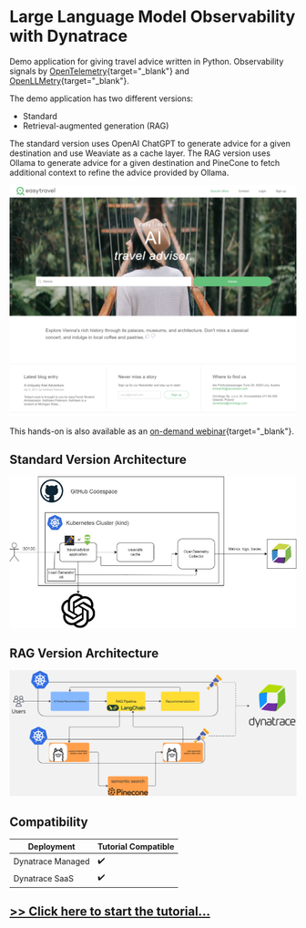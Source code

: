 # Large Language Model Observability with Dynatrace

Demo application for giving travel advice written in Python. Observability signals by [OpenTelemetry](https://opentelemetry.io){target="_blank"} and [OpenLLMetry](https://www.traceloop.com/docs/openllmetry/introduction){target="_blank"}.

The demo application has two different versions:

- Standard
- Retrieval-augmented generation (RAG)

The standard version uses OpenAI ChatGPT to generate advice for a given destination and use Weaviate as a cache layer.
The RAG version uses Ollama to generate advice for a given destination and PineCone
to fetch additional context to refine the advice provided by Ollama.

![title](images/screenshot.png)

This hands-on is also available as an [on-demand webinar](https://info.dynatrace.com/apac-all-wb-ensure-ai-project-success-with-ai-observability-24973-registration.html){target="_blank"}.

## Standard Version Architecture 

![architecture](images/architecture.jpg)


## RAG Version Architecture

![architecture](images/rag-architecture.jpg)


## Compatibility

| Deployment         | Tutorial Compatible |
|--------------------|---------------------|
| Dynatrace Managed  | ✔️                 |
| Dynatrace SaaS     | ✔️                 |

## [>> Click here to start the tutorial...](how-it-works-standard.md)